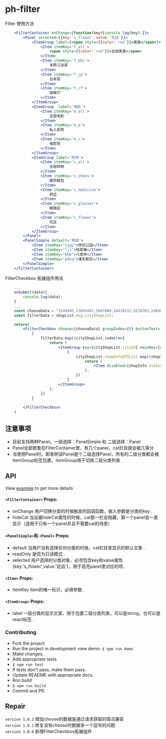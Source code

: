 # ph-filter

Filter 使用方法
```jsx
    <FilterContainer onChange={function(key){console.log(key);}}>
        <Panel selected={{key:'s_flower',value:'花店'}}>
            <ItemGroup label={<span style={{color:'red'}}>美食</span>}>
                <Item itemKey='f_all'>
                    <span style={{color:'red'}}>全部美食</span>
                </Item>
                <Item itemKey='f_bbc'>
                    本帮江浙菜
                </Item>
                <Item itemKey='f_jp'>
                    日本菜
                </Item>
                <Item itemKey='f_cf'>
                    咖啡厅
                </Item>
            </ItemGroup>
            <ItemGroup  label='电影'>
                <Item itemKey='m_all'>
                    全部电影
                </Item>
                <Item itemKey='m_p'>
                    私人影院
                </Item>
                <Item itemKey='m_c'>
                    电影院
                </Item>
            </ItemGroup>
            <ItemGroup label='购物'>
                <Item itemKey='s_all'>
                    全部购物
                </Item>
                <Item itemKey='s_shoes'>
                    服饰鞋包
                </Item>
                <Item itemKey='s_medicine'>
                    药店
                </Item>
                <Item itemKey='s_glasses'>
                    眼镜店
                </Item>
                <Item itemKey='s_flower'>
                    花店
                </Item>
            </ItemGroup>
        </Panel>
        <PanelSimple default='筛选'>
            <Item itemKey="sjgy">世纪公园</Item>
            <Item itemKey="ljz">陆家嘴</Item>
            <Item itemKey="bbb">八佰伴</Item>
            <Item itemKey="pdxq">浦东新区</Item>
        </PanelSimple>
    </FilterContainer>
```

FilterCheckbox 拓展组件用法
```jsx
    ...
    onSubmit(data){
        console.log(data);
    }
    ...
    const chooseData = "3244945,13893492,5687880,18418332,6210703,24890244"; // string
    const filterData = shopList.msg.cityShopList;

    return(
        <FilterCheckbox choose={chooseData} groupIndex={0} buttonText='确定' buttonStyle="info" onSubmit={::this.onSubmit}>
            {
                filterData.map((cityShopList,index)=>{
                    return (
                        <ItemGroup key={cityShopList.cityId} mainKey={cityShopList.cityId} label={cityShopList.cityName}>
                            {
                                cityShopList.shopInfoDTOList.map((shopInfo)=>{
                                    return (
                                        <Item disabled={shopInfo.status==1} key={shopInfo.shopId} itemKey={shopInfo.shopId}>{shopInfo.shopName}</Item>
                                    );
                                })
                            }
                        </ItemGroup>
                    );
                })
            }
            
        </FilterCheckbox>
    )
```

##  注意事项
	
- 	目前支持两种Panel，一级选择：PanelSimple  和  二级选择：Panel
-   Panel全部嵌套在FilterContainer里，有几个panel，cat栏目就会被几等分
-   当使用Panel时，即表明该Panel是个二级选择Panel，所有的二级分类都会被ItemGroup标签包裹，itemGroup用于切换二级分类列表
			
			
##  API
View [example](/example/src/index.js) to get more details

#### `<FilterContainer>` Props:
- onChange 用户切换分类的时候触发的回调函数，输入参数是分类的key .
- hideCat 当设置hideCat属性的时候，cat那一栏会隐藏，第一个panel会一直显示（适用于只有一个panel并且不需要cat的场景）

#### `<PanelSimple>`和 `<Panel>` Props:
- default 当用户没有选择任何分类的时候，cat栏目里显示的默认文案 .
- readOnly 是否为只读模式 .
- selected 用户选择的分类对象，必须包含key和value属性{key:'s_flower',value:'花店'}，用于高亮panel里对应的项.

#### `<Item>` Props:
- itemKey item的唯一标识，必填参数 .

#### `<ItemGroup>` Props:
- label 一级分类的显示文案，用于包裹二级分类列表，可以是string，也可以是react标签 .


### Contributing

- Fork the project
- Run the project in development view demo: `$ npm run demo`
- Make changes.
- Add appropriate tests
- `$ npm run test`
- If tests don't pass, make them pass.
- Update README with appropriate docs.
- Rnn build
- `$ npm run build`
- Commit and PR.

## Repair

`version 1.0.2` 增加choose的数据是通过请求获取的情况兼容 <br/>
`version 1.0.1` 修复没有choose时数据多一个逗号的问题 <br/>
`version 1.0.0` 新增FilterCheckbox拓展组件 <br/>


